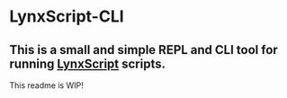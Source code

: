 # LynxScript-CLI
## This is a small and simple REPL and CLI tool for running [LynxScript](https://github.com/sinisastevanovic/LynxScript) scripts.

This readme is WIP!